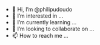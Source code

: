 - 👋 Hi, I’m @philipudoudo
- 👀 I’m interested in ...
- 🌱 I’m currently learning ...
- 💞️ I’m looking to collaborate on ...
- 📫 How to reach me ...

<!---
philipudoudo/philipudoudo is a ✨ special ✨ repository because its `README.md` (this file) appears on your GitHub profile.
You can click the Preview link to take a look at your changes.
--->
